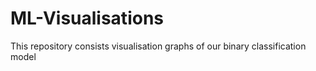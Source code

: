 # ML-Visualisations
This repository consists visualisation graphs of our binary classification model
